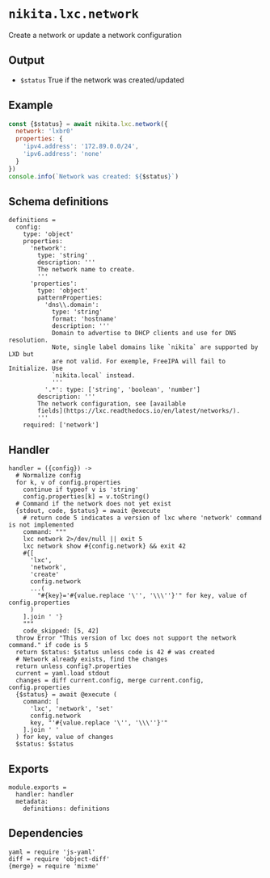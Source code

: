 
# `nikita.lxc.network`

Create a network or update a network configuration

## Output

* `$status`
  True if the network was created/updated

## Example

```js
const {$status} = await nikita.lxc.network({
  network: 'lxbr0'
  properties: {
    'ipv4.address': '172.89.0.0/24',
    'ipv6.address': 'none'
  }
})
console.info(`Network was created: ${$status}`)
```

## Schema definitions

    definitions =
      config:
        type: 'object'
        properties:
          'network':
            type: 'string'
            description: '''
            The network name to create.
            '''
          'properties':
            type: 'object'
            patternProperties:
              'dns\\.domain':
                type: 'string'
                format: 'hostname'
                description: '''
                Domain to advertise to DHCP clients and use for DNS resolution.
                Note, single label domains like `nikita` are supported by LXD but
                are not valid. For exemple, FreeIPA will fail to Initialize. Use
                `nikita.local` instead.
                '''
              '.*': type: ['string', 'boolean', 'number']
            description: '''
            The network configuration, see [available
            fields](https://lxc.readthedocs.io/en/latest/networks/).
            '''
        required: ['network']

## Handler

    handler = ({config}) ->
      # Normalize config
      for k, v of config.properties
        continue if typeof v is 'string'
        config.properties[k] = v.toString()
      # Command if the network does not yet exist
      {stdout, code, $status} = await @execute
        # return code 5 indicates a version of lxc where 'network' command is not implemented
        command: """
        lxc network 2>/dev/null || exit 5
        lxc network show #{config.network} && exit 42
        #{[
          'lxc',
          'network',
          'create'
          config.network
          ...(
            "#{key}='#{value.replace '\'', '\\\''}'" for key, value of config.properties
          )
        ].join ' '}
        """
        code_skipped: [5, 42]
      throw Error "This version of lxc does not support the network command." if code is 5
      return $status: $status unless code is 42 # was created
      # Network already exists, find the changes
      return unless config?.properties
      current = yaml.load stdout
      changes = diff current.config, merge current.config, config.properties
      {$status} = await @execute (
        command: [
          'lxc', 'network', 'set'
          config.network
          key, "'#{value.replace '\'', '\\\''}'"
        ].join ' '
      ) for key, value of changes
      $status: $status

## Exports

    module.exports =
      handler: handler
      metadata:
        definitions: definitions

## Dependencies

    yaml = require 'js-yaml'
    diff = require 'object-diff'
    {merge} = require 'mixme'
